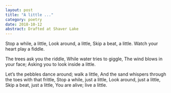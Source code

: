 ```yaml
---
layout: post
title: "A little ..."
category: poetry
date: 2018-10-12
abstract: Drafted at Shaver Lake
---
```


Stop a while, a little,
Look around, a little,
Skip a beat, a little. 
Watch your heart play a fiddle.

The trees ask you the riddle,
While water tries to giggle,
The wind blows in your face;
Asking you to look inside a little.

Let’s the pebbles dance around; walk a little,
And the sand whispers through the toes with that frittle,
Stop a while, just a little,
Look around, just a little,
Skip a beat, just a little,
You are alive; live a little. 
